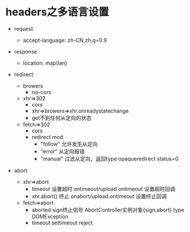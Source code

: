 # headers之多语言设置

- request
  - accept-language: zh-CN,zh;q=0.9
- response
  - location: map(lan)

- redirect
  - browers
    - no-cors
  - xhr=>302
    - cors
    - xhr=>browers=>xhr.onreadystatechange
    - get不到任何从定向的状态
  - fetch=>302
    - cors
    - redirect mod 
      - "follow" 允许发生从定向
      - "error" 从定向报错
      - "manual" 过滤从定向，返回type  opaqueredirect status=0
- abort
  - xhr=>abort
    - timeout 设置超时 ontimeout/upload.ontimeout 设置超时回调
    - xhr.abort() 终止 onabort/upload.ontimeout 设置终止回调
  - fetch=>abort
    - aborted sign终止信号 AbortController实例对象{sign,abort}  type DOMException 
    - timeout settimeout reject